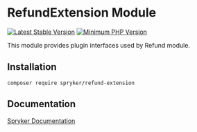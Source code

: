# RefundExtension Module
[![Latest Stable Version](https://poser.pugx.org/spryker/refund-extension/v/stable.svg)](https://packagist.org/packages/spryker/refund-extension)
[![Minimum PHP Version](https://img.shields.io/badge/php-%3E%3D%208.3-8892BF.svg)](https://php.net/)

This module provides plugin interfaces used by Refund module.

## Installation

```
composer require spryker/refund-extension
```

## Documentation

[Spryker Documentation](https://docs.spryker.com)
